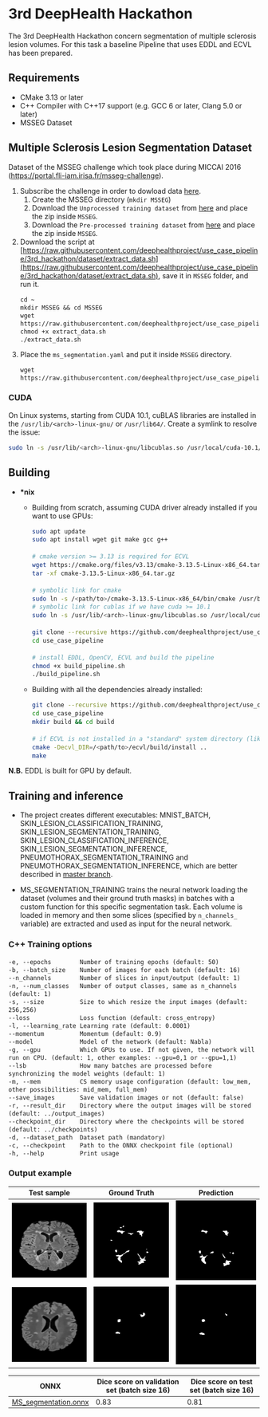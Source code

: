 # 3rd DeepHealth Hackathon

The 3rd DeepHealth Hackathon concern segmentation of multiple sclerosis lesion volumes. For this task a baseline Pipeline that uses EDDL and ECVL has been prepared.

## Requirements
- CMake 3.13 or later
- C++ Compiler with C++17 support (e.g. GCC 6 or later, Clang 5.0 or later)
- MSSEG Dataset


## Multiple Sclerosis Lesion Segmentation Dataset
Dataset of the MSSEG challenge which took place during MICCAI 2016 (https://portal.fli-iam.irisa.fr/msseg-challenge).
1. Subscribe the challenge in order to dowload data [here](https://portal.fli-iam.irisa.fr/msseg-challenge/overview?p_p_id=registration_WAR_fliiamportlet&p_p_lifecycle=0&p_p_state=normal&p_p_mode=view&p_p_col_id=column-1&p_p_col_pos=1&p_p_col_count=3&_registration_WAR_fliiamportlet_mvcPath=%2Fhtml%2Fregistration%2Fregistration.jsp).
    1. Create the MSSEG directory (`mkdir MSSEG`)
    1. Download the `Unprocessed training dataset` from [here](https://portal.fli-iam.irisa.fr/documents/20182/22089/Unprocessed+training+dataset/d487c807-8fd2-4fa0-892e-53d4578f343a?version=1.2) and place the zip inside `MSSEG`.
    1. Download the `Pre-processed training dataset` from [here](https://portal.fli-iam.irisa.fr/documents/20182/22089/Pre-processed+training+dataset/6f1a997b-8d32-4791-b124-a35ee4fc4655?version=1.2) and place the zip inside `MSSEG`.
1. Download the script at [https://raw.githubusercontent.com/deephealthproject/use_case_pipeline/3rd_hackathon/dataset/extract_data.sh](https://raw.githubusercontent.com/deephealthproject/use_case_pipeline/3rd_hackathon/dataset/extract_data.sh), save it in `MSSEG` folder, and run it.
    ```shell
    cd ~
    mkdir MSSEG && cd MSSEG
    wget https://raw.githubusercontent.com/deephealthproject/use_case_pipeline/3rd_hackathon/dataset/extract_data.sh
    chmod +x extract_data.sh
    ./extract_data.sh
    ```
1. Place the `ms_segmentation.yaml` and put it inside `MSSEG` directory.
    ```shell
    wget https://raw.githubusercontent.com/deephealthproject/use_case_pipeline/3rd_hackathon/dataset/ms_segmentation.yml
    ```


### CUDA
On Linux systems, starting from CUDA 10.1, cuBLAS libraries are installed in the `/usr/lib/<arch>-linux-gnu/` or `/usr/lib64/`. Create a symlink to resolve the issue:
```bash
sudo ln -s /usr/lib/<arch>-linux-gnu/libcublas.so /usr/local/cuda-10.1/lib64/libcublas.so
```

## Building

- **\*nix**
    - Building from scratch, assuming CUDA driver already installed if you want to use GPUs:
        ```bash
        sudo apt update
        sudo apt install wget git make gcc g++

        # cmake version >= 3.13 is required for ECVL
        wget https://cmake.org/files/v3.13/cmake-3.13.5-Linux-x86_64.tar.gz
        tar -xf cmake-3.13.5-Linux-x86_64.tar.gz

        # symbolic link for cmake
        sudo ln -s /<path/to>/cmake-3.13.5-Linux-x86_64/bin/cmake /usr/bin/cmake
        # symbolic link for cublas if we have cuda >= 10.1
        sudo ln -s /usr/lib/<arch>-linux-gnu/libcublas.so /usr/local/cuda-10.1/lib64/libcublas.so

        git clone --recursive https://github.com/deephealthproject/use_case_pipeline.git --branch 3rd_hackathon
        cd use_case_pipeline

        # install EDDL, OpenCV, ECVL and build the pipeline
        chmod +x build_pipeline.sh
        ./build_pipeline.sh
        ```

    - Building with all the dependencies already installed:
        ```bash
        git clone --recursive https://github.com/deephealthproject/use_case_pipeline.git --branch 3rd_hackathon
        cd use_case_pipeline
        mkdir build && cd build

        # if ECVL is not installed in a "standard" system directory (like /usr/local/) you have to provide the installation directory
        cmake -Decvl_DIR=/<path/to>/ecvl/build/install ..
        make
        ```

**N.B.** EDDL is built for GPU by default.
    
## Training and inference

- The project creates different executables: MNIST_BATCH, SKIN_LESION_CLASSIFICATION_TRAINING, SKIN_LESION_SEGMENTATION_TRAINING, SKIN_LESION_CLASSIFICATION_INFERENCE, SKIN_LESION_SEGMENTATION_INFERENCE, PNEUMOTHORAX_SEGMENTATION_TRAINING and PNEUMOTHORAX_SEGMENTATION_INFERENCE, which are better described in [master branch](https://github.com/deephealthproject/use_case_pipeline).

- MS_SEGMENTATION_TRAINING trains the neural network loading the dataset (volumes and their ground truth masks) in batches with a custom function for this specific segmentation task. Each volume is loaded in memory and then some slices (specified by `n_channels_` variable) are extracted and used as input for the neural network.

### C++ Training options
    -e, --epochs        Number of training epochs (default: 50)
    -b, --batch_size    Number of images for each batch (default: 16)
    --n_channels        Number of slices in input/output (default: 1)
    -n, --num_classes   Number of output classes, same as n_channels (default: 1)
    -s, --size          Size to which resize the input images (default: 256,256)
    --loss              Loss function (default: cross_entropy)
    -l, --learning_rate Learning rate (default: 0.0001)
    --momentum          Momentum (default: 0.9)
    --model             Model of the network (default: Nabla)
    -g, --gpu           Which GPUs to use. If not given, the network will run on CPU. (default: 1, other examples: --gpu=0,1 or --gpu=1,1)
    --lsb               How many batches are processed before synchronizing the model weights (default: 1)
    -m, --mem           CS memory usage configuration (default: low_mem, other possibilities: mid_mem, full_mem)
    --save_images       Save validation images or not (default: false)
    -r, --result_dir    Directory where the output images will be stored (default: ../output_images)
    --checkpoint_dir    Directory where the checkpoints will be stored (default: ../checkpoints)
    -d, --dataset_path  Dataset path (mandatory)
    -c, --checkpoint    Path to the ONNX checkpoint file (optional)
    -h, --help          Print usage
    
### Output example
| Test sample |   Ground Truth   |  Prediction  |
|-------------|------------------|--------------|
| ![](/imgs/MS_1_orig.png) | ![](/imgs/MS_1_gt.png)  |  ![](/imgs/MS_1_pred.png) |
| ![](/imgs/MS_2_orig.png) | ![](/imgs/MS_2_gt.png)  |  ![](/imgs/MS_2_pred.png) |


| ONNX     | Dice score on validation set (batch size 16) | Dice score on test set (batch size 16) |
|----------|------------|------------|
| [MS_segmentation.onnx](https://drive.google.com/uc?id=1lUXjWrGd1Gl2dRLXTOoIULvBH1Ik-qg-&export=download) | 0.83 | 0.81 |
